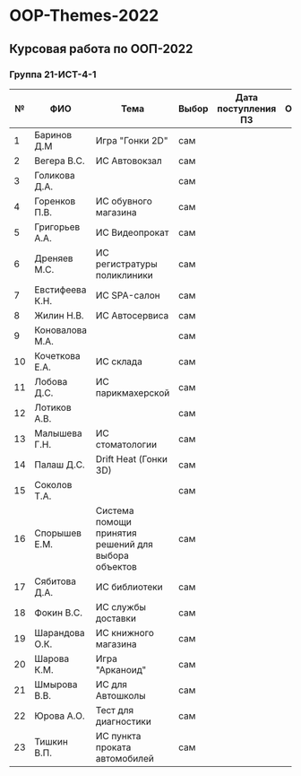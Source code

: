 # OOP-Themes-2022

## Курсовая работа по ООП-2022

### Группа 21-ИСТ-4-1

|№ |  ФИО                                |	Тема	                                             | Выбор              | Дата поступления ПЗ | Оценка |
|--|-------------------------------------|-----------------------------------------------------|--------------------|---------------------|--------|
|1 | Баринов Д.М  	                     |  Игра "Гонки 2D"                                    | сам                |                     |        |
|2 | Вегера  В.С. 	                     |  ИС Автовокзал                                      | сам                |                     |        |
|3 | Голикова  Д.А.	                     |                                                     | сам                |                     |        |
|4 | Горенков  П.В.	                     |  ИС обувного магазина                               | сам                |                     |        |
|5 | Григорьев  А.А.                     |  ИС Видеопрокат                                     | сам                |                     |        |
|6 | Дреняев М.С. 	                     |  ИС регистратуры поликлиники                        | сам                |                     |        |
|7 | Евстифеева К.Н.                     |  ИС SPA-салон                                       | сам                |                     |        |
|8 | Жилин  Н.В.  	                     |  ИС Автосервиса                                     | сам                |                     |        |
|9 | Коновалова М.А.                     |                                                     | сам                |                     |        |
|10 | Кочеткова Е.А.                     |  ИС склада                                          | сам                |                     |        |
|11 | Лобова  Д.С.	                     |  ИС парикмахерской                                  | сам                |                     |        |
|12 | Лотиков  А.В.	                     |                                                     | сам                |                     |        |
|13 | Малышева  Г.Н.                     |  ИС стоматологии                                    | сам                |                     |        |
|14 | Палаш  Д.С. 	                     |  Drift Heat (Гонки 3D)                              | сам                |                     |        |
|15 | Соколов Т.А. 	                     |                                                     | сам                |                     |        |
|16 | Спорышев Е.М.	                     |  Система помощи принятия решений для выбора объектов| сам                |                     |        |
|17 | Сябитова  Д.А.                     |  ИС библиотеки                                      | сам                |                     |        |
|18 | Фокин  В.С. 	                     |  ИС службы доставки                                 | сам                |                     |        |
|19 | Шарандова  О.К.                    |  ИС книжного магазина                               | сам                |                     |        |
|20 | Шарова  К.М.	                     |  Игра "Арканоид"                                    | сам                |                     |        |
|21 | Шмырова  	В.В.                     |  ИС для Автошколы                                   | сам                |                     |        |
|22 | Юрова  А.О. 	                     |  Тест для диагностики                               | сам                |                     |        |
|23 | Тишкин В.П.                        |  ИС пункта проката автомобилей                      | сам                |                     |        |
